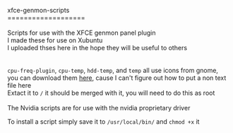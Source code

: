 xfce-genmon-scripts<br>
===================<br>
<br>
Scripts for use with the XFCE genmon panel plugin<br>
I made these for use on Xubuntu<br>
I uploaded thses here in the hope they will be useful to others<br>
<br>
<br>
<code>cpu-freq-plugin</code>, <code>cpu-temp</code>, <code>hdd-temp</code>, and <code>temp</code> all use icons from gnome, you can download them <a href="http://www.mediafire.com/download/ef6ghr6xxg656vc/icons.tar.gz">here</a>, cause I can't figure out how to put a non text file here<br>
Extact it to <code>/</code> it should be merged with it, you will need to do this as root<br>
<br>
The Nvidia scripts are for use with the nvidia proprietary driver<br>

To install a script simply save it to <code>/usr/local/bin/</code> and <code>chmod +x</code> it

